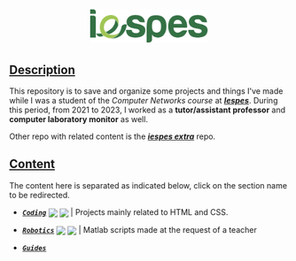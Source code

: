<h1 align="center">
  <a href="https://www.iespes.com.br">
    <img height="60px" src="https://raw.githubusercontent.com/dreisss/iespes-extra/main/design/logos/logo.svg"/>
  </a>
</h1>

## [**Description**](#description)

This repository is to save and organize some projects and things I've made while
I was a student of the _Computer Networks course_ at [**_Iespes_**]. During this
period, from 2021 to 2023, I worked as a **tutor/assistant professor** and
**computer laboratory monitor** as well.

Other repo with related content is the [**_iespes extra_**] repo.

## [**Content**](#content)

The content here is separated as indicated below, click on the section name to
be redirected.

- [**_`Coding`_**]
  [<img height="22px" align="center" src="https://cdn.jsdelivr.net/gh/devicons/devicon/icons/html5/html5-original.svg"/>]
  [<img height="22px" align="center" src="https://cdn.jsdelivr.net/gh/devicons/devicon/icons/css3/css3-original.svg"/>]
  | Projects mainly related to HTML and CSS.

- [**_`Robotics`_**]
  [<img height="24px" align="center" src="https://cdn.jsdelivr.net/gh/devicons/devicon/icons/c/c-original.svg"/>]
  [<img height="24px" align="center" src="https://cdn.jsdelivr.net/gh/devicons/devicon/icons/arduino/arduino-original.svg"/>]
  | Matlab scripts made at the request of a teacher

- [**_`Guides`_**]

[**_iespes_**]: https://www.iespes.com.br
[**_iespes extra_**]: https://github.com/dreisss/iespes-extra
[**_`coding`_**]: ./coding
[**_`robotics`_**]: ./robotics
[**_`guides`_**]: ./robotics
[<img height="22px" align="center" src="https://cdn.jsdelivr.net/gh/devicons/devicon/icons/html5/html5-original.svg"/>]: https://developer.mozilla.org/en-US/docs/Web/HTML
[<img height="22px" align="center" src="https://cdn.jsdelivr.net/gh/devicons/devicon/icons/css3/css3-original.svg"/>]: https://developer.mozilla.org/en-US/docs/Web/CSS
[<img height="24px" align="center" src="https://cdn.jsdelivr.net/gh/devicons/devicon/icons/c/c-original.svg"/>]: https://devdocs.io/c/
[<img height="24px" align="center" src="https://cdn.jsdelivr.net/gh/devicons/devicon/icons/arduino/arduino-original.svg"/>]: https://www.arduino.cc
